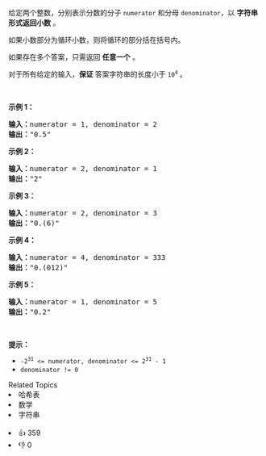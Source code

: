 <p>给定两个整数，分别表示分数的分子 <code>numerator</code> 和分母 <code>denominator</code>，以 <strong>字符串形式返回小数</strong> 。</p>

<p>如果小数部分为循环小数，则将循环的部分括在括号内。</p>

<p class="MachineTrans-lang-zh-CN">如果存在多个答案，只需返回 <strong>任意一个</strong> 。</p>

<p class="MachineTrans-lang-zh-CN">对于所有给定的输入，<strong>保证</strong> 答案字符串的长度小于 <code>10<sup>4</sup></code> 。</p>

<p> </p>

<p><strong>示例 1：</strong></p>

<pre>
<strong>输入：</strong>numerator = 1, denominator = 2
<strong>输出：</strong>"0.5"
</pre>

<p><strong>示例 2：</strong></p>

<pre>
<strong>输入：</strong>numerator = 2, denominator = 1
<strong>输出：</strong>"2"
</pre>

<p><strong>示例 3：</strong></p>

<pre>
<strong>输入：</strong>numerator = 2, denominator = 3
<strong>输出：</strong>"0.(6)"
</pre>

<p><strong>示例 4：</strong></p>

<pre>
<strong>输入：</strong>numerator = 4, denominator = 333
<strong>输出：</strong>"0.(012)"
</pre>

<p><strong>示例 5：</strong></p>

<pre>
<strong>输入：</strong>numerator = 1, denominator = 5
<strong>输出：</strong>"0.2"
</pre>

<p> </p>

<p><strong>提示：</strong></p>

<ul>
	<li><code>-2<sup>31</sup> <= numerator, denominator <= 2<sup>31</sup> - 1</code></li>
	<li><code>denominator != 0</code></li>
</ul>
<div><div>Related Topics</div><div><li>哈希表</li><li>数学</li><li>字符串</li></div></div><br><div><li>👍 359</li><li>👎 0</li></div>